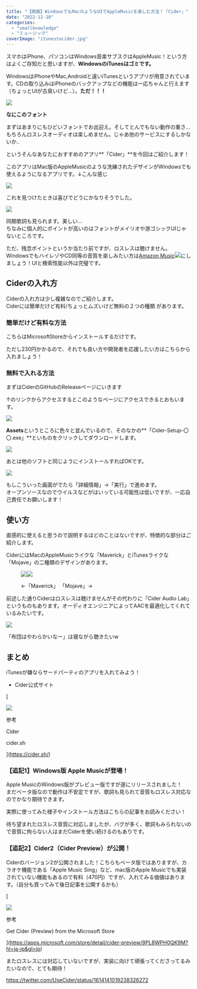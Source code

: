 ```yaml
---
title: "【朗報】WindowsでもMacのようなUIでAppleMusicを楽しむ方法！「Cider」"
date: "2022-12-10"
categories: 
  - "smallknowledge"
  - "ミュージック"
coverImage: "itunestocider.jpg"
---
```


スマホはiPhone、パソコンはWindows音楽サブスクはAppleMusic！という方はよくご存知だと思いますが、**WindowsのiTunesはゴミです。**

WindowsはiPhoneやMac,Androidと違いiTunesというアプリが用意されています。CDの取り込みはiPhoneのバックアップなどの機能は一応ちゃんと行えます（ちょっとUIが古臭いけど...）。**ただ！！！**

![](images/2022-12-10_23h56_56.jpg)

**なにこのフォント**

まずはあまりにもひどいフォントでお出迎え。そしてとんでもない動作の重さ...もちろんロスレスオーディオは楽しめません。じゃあ他のサービスにするしかないか..

というそんなあなたにおすすめのアプリ**「Cider」**を今回はご紹介します！

このアプリはMac版のAppleMusicのような洗練されたデザインがWindowsでも使えるようになるアプリです。↓こんな感じ

![](images/2022-12-11_00h37_08.jpg)

これを見つけたときは喜びでどうにかなりそうでした。

![](images/2022-12-11_00h38_04.jpg)

同期歌詞も見られます。美しい...  
ちなみに個人的にポイントが高いのはフォントがメイリオや游ゴシックUIじゃないところです。

ただ、残念ポイントというか当たり前ですが、ロスレスは聴けません。  
WindowsでもハイレゾやCD同等の音質を楽しみたい方は[Amazon Music](//af.moshimo.com/af/c/click?a_id=1417988&p_id=170&pc_id=185&pl_id=4062&url=https%3A%2F%2Fwww.amazon.co.jp%2Fmusic)![](//i.moshimo.com/af/i/impression?a_id=1417988&p_id=170&pc_id=185&pl_id=4062)にしましょう！UIと検索性能以外は完璧です。

## Ciderの入れ方

Ciderの入れ方は少し複雑なのでご紹介します。  
Ciderには簡単だけど有料/ちょっとムズいけど無料の２つの種類 があります。

### 簡単だけど有料な方法

こちらはMicrosoftStoreからインストールするだけです。

ただし230円かかるので、それでも良い方や開発者を応援したい方はこちらから入れましょう！

### 無料で入れる方法

まずはCiderのGitHubのReleaseページにいきます

↑のリンクからアクセスするとこのようなページにアクセスできるとおもいます。

![](images/2022-12-11_01h04_50-1024x734.png)

**Assets**というところに色々と並んでいるので、そのなかの**「Cider-Setup-〇〇.exe」**といものをクリックしてダウンロードします。

![](images/2022-12-11_01h04_50-1.png)

あとは他のソフトと同じようにインストールすればOKです。

![](images/2022-12-11_01h13_15.png)

もしこういった画面がでたら「詳細情報」→「実行」で進めます。  
オープンソースなのでウイルスなどがはいっている可能性は低いですが、一応自己責任でお願いします！

## 使い方

直感的に使えると思うので説明するほどのことはないですが、特徴的な部分はご紹介します。

CiderにはMacのAppleMusicライクな「Maverick」とiTunesライクな「Mojave」の二種類のデザインがあります。

<figure>

![](images/2022-12-11_01h27_27.jpg)![](images/2022-12-11_01h27_47.png)

<figcaption>

←「Maverick」 「Mojave」→

</figcaption>



</figure>

前述した通りCiderはロスレスは聴けませんがその代わりに「Cider Audio Lab」というものもあります。オーディオエンジニアによってAACを最適化してくれているみたいです。

![](images/2022-12-11_01h33_21.jpg)

「布団はやわらかいなー」は寝ながら聴きたいw

## まとめ

iTunesが嫌ならサードパーティのアプリを入れてみよう！

- Cider公式サイト

[

![](images/de33c00114e7d2a0144e3cf97221a39f.png)

参考

Cider

cider.sh



](https://cider.sh/)

### 【追記1】Windows版 Apple Musicが登場！

Apple MusicのWindows版がプレビュー版ですが遂にリリースされました！  
まだベータ版なので動作は不安定ですが、歌詞も見られて音質もロスレス対応なのでかなり期待できます。  

実際に使ってみた様子やインストール方法はこちらの記事をお読みください！

待ち望まれたロスレス音質に対応しましたが、バグが多く、歌詞もみられないので音質に拘らない人はまだCiderを使い続けるのもありです。

### 【追記2】Cider2（Cider Preview）が公開！

Ciderのバージョン2が公開されました！こちらもベータ版ではありますが、カラオケ機能である「Apple Music Sing」など、mac版のApple Musicでも実装されていない機能もあるので有料（470円）ですが、入れてみる価値はあります。（自分も買ってみて後日記事を公開するかも）

[

![](https://waabe.net/wp/wp-content/uploads/sng/af0d9ac0c7b6bd6e387502f9339fdede.47f25ed1-be9b-41af-974e-72139df2e902)

参考

Get Cider (Preview) from the Microsoft Store



](https://apps.microsoft.com/store/detail/cider-preview/9PL8WPH0QK9M?hl=ja-jp&gl=jp)

またロスレスには対応していないですが、実装に向けて頑張ってくださってるみたいなので、とても期待！

https://twitter.com/UseCider/status/1614141019238326272
